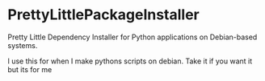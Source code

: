 # PrettyLittlePackageInstaller
Pretty Little Dependency Installer for Python applications on Debian-based systems.


I use this for when I make pythons scripts on debian. Take it if you want it but its for me
